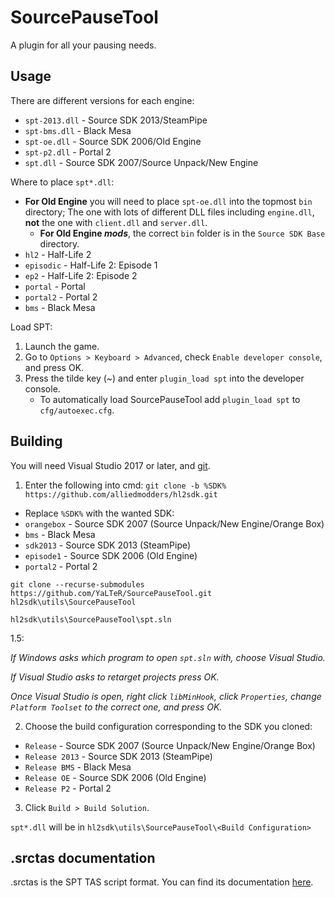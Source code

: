 SourcePauseTool
===============

A plugin for all your pausing needs.

## Usage

There are different versions for each engine:
  * `spt-2013.dll` - Source SDK 2013/SteamPipe
  * `spt-bms.dll` - Black Mesa
  * `spt-oe.dll` - Source SDK 2006/Old Engine
  * `spt-p2.dll` - Portal 2
  * `spt.dll` - Source SDK 2007/Source Unpack/New Engine

Where to place `spt*.dll`:
  * **For Old Engine** you will need to place `spt-oe.dll` into the topmost `bin` directory; The one with lots of different DLL files including `engine.dll`, **not** the one with `client.dll` and `server.dll`.
    * **For Old Engine *mods***, the correct `bin` folder is in the `Source SDK Base` directory.
  * `hl2` - Half-Life 2
  * `episodic` - Half-Life 2: Episode 1
  * `ep2` - Half-Life 2: Episode 2
  * `portal` - Portal
  * `portal2` - Portal 2
  * `bms` - Black Mesa

Load SPT:
  1. Launch the game.
  2. Go to `Options > Keyboard > Advanced`, check `Enable developer console`, and press OK.
  3. Press the tilde key (~) and enter `plugin_load spt` into the developer console. 
      * To automatically load SourcePauseTool add `plugin_load spt` to `cfg/autoexec.cfg`.

## Building
You will need Visual Studio 2017 or later, and [git](https://git-scm.com).

1. Enter the following into cmd: `git clone -b %SDK% https://github.com/alliedmodders/hl2sdk.git`
* Replace `%SDK%` with the wanted SDK:
* `orangebox` - Source SDK 2007 (Source Unpack/New Engine/Orange Box)
* `bms` - Black Mesa
* `sdk2013` - Source SDK 2013 (SteamPipe)
* `episode1` - Source SDK 2006 (Old Engine)
* `portal2` - Portal 2
```
git clone --recurse-submodules https://github.com/YaLTeR/SourcePauseTool.git hl2sdk\utils\SourcePauseTool

hl2sdk\utils\SourcePauseTool\spt.sln
```
1.5:

*If Windows asks which program to open `spt.sln` with, choose Visual Studio.*

*If Visual Studio asks to retarget projects press OK.*

*Once Visual Studio is open, right click `libMinHook`, click `Properties`, change `Platform Toolset` to the correct one, and press OK.*

2. Choose the build configuration corresponding to the SDK you cloned:
* `Release` - Source SDK 2007 (Source Unpack/New Engine/Orange Box)
* `Release 2013` - Source SDK 2013 (SteamPipe)
* `Release BMS` - Black Mesa
* `Release OE` - Source SDK 2006 (Old Engine)
* `Release P2` - Portal 2

3. Click `Build > Build Solution`.

`spt*.dll` will be in `hl2sdk\utils\SourcePauseTool\<Build Configuration>`

## .srctas documentation
.srctas is the SPT TAS script format. You can find its documentation [here](https://docs.google.com/document/d/11iu9kw5Ufa3-QaiR7poJWBwfe1I56wI6fBtDgmWZ8Aw).
